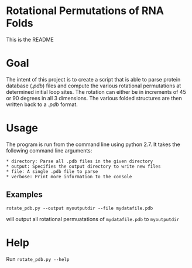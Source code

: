 Rotational Permutations of RNA Folds
=====================================

This is the README

# Goal

The intent of this project is to create a script that is able to parse protein database (_.pdb_) files
and compute the various rotational permutations at determined initial loop sites.  The rotation
can either be in increments of 45 or 90 degrees in all 3 dimensions.  The various folded structures
are then written back to a _.pdb_ format.

# Usage

The program is run from the command line using python 2.7.  It takes the following command line arguments:

	* directory: Parse all .pdb files in the given directory
	* output: Specifies the output directory to write new files
	* file: A single .pdb file to parse
	* verbose: Print more information to the console

## Examples

`rotate_pdb.py --output myoutputdir --file mydatafile.pdb`
	
will output all rotational permuatations of `mydatafile.pdb` to `myoutputdir`



# Help

Run `rotate_pdb.py --help`

